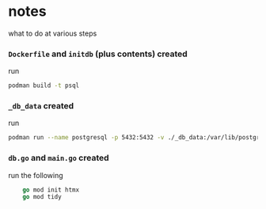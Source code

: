 # notes
what to do at various steps

### `Dockerfile` and `initdb` (plus contents) created
run

```bash
podman build -t psql
```

### `_db_data` created
run 

```bash
podman run --name postgresql -p 5432:5432 -v ./_db_data:/var/lib/postgresql/data psql:latest
```

### `db.go` and `main.go` created
run the following

```go
    go mod init htmx
    go mod tidy
```